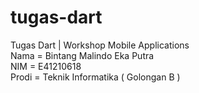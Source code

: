 # tugas-dart
Tugas Dart | Workshop Mobile Applications <br>
Nama = Bintang Malindo Eka Putra <br>
NIM = E41210618 <br>
Prodi = Teknik Informatika ( Golongan B )

